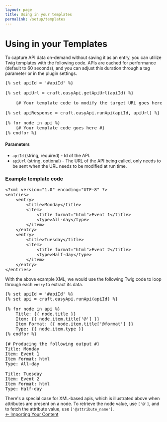 ```yaml
---
layout: page
title: Using in your templates
permalink: /setup/templates
---
```

# Using in your Templates

To capture API data on-demand without saving it as an entry, you can utilize Twig templates with the following code. APIs are cached for performance (default to 60 seconds), and you can adjust this duration through a tag parameter or in the plugin settings.

<pre>
&#123;% set apiId = '#apiId' %&#125;

&#123;% set apiUrl = craft.easyApi.getApiUrl(apiId) %&#125;

    &#123;# Your template code to modify the target URL goes here #&#125;

&#123;% set apiResponse = craft.easyApi.runApi(apiId, apiUrl) %&#125;

&#123;% for node in api %&#125;
    &#123;# Your template code goes here #&#125;
&#123;% endfor %&#125;
</pre>

#### Parameters

- `apiId` (string, required) - Id of the API.
- `apiUrl` (string, optional) - The URL of the API being called, only needs to be sent when the URL needs to be modified at run time.

### Example template code

<pre>
&lt;?xml version="1.0" encoding="UTF-8" ?&gt;
&lt;entries&gt;
    &lt;entry&gt;
        &lt;title&gt;Monday&lt;/title&gt;
        &lt;item&gt;
            &lt;title format="html"&gt;Event 1&lt;/title&gt;
            &lt;type&gt;All-day&lt;/type&gt;
        &lt;/item&gt;
    &lt;/entry&gt;
    &lt;entry&gt;
        &lt;title&gt;Tuesday&lt;/title&gt;
        &lt;item&gt;
            &lt;title format="html"&gt;Event 2&lt;/title&gt;
            &lt;type&gt;Half-day&lt;/type&gt;
        &lt;/item&gt;
    &lt;/entry&gt;
&lt;/entries&gt;
</pre>

With the above example XML, we would use the following Twig code to loop through each `entry` to extract its data.

<pre>
&#123;% set apiId = '#apiId' %&#125;
&#123;% set api = craft.easyApi.runApi(apiId) %&#125;

&#123;% for node in api %&#125;
    Title: &#123;&#123; node.title &#125;&#125;
    Item: &#123;&#123; node.item.title['@'] &#125;&#125;
    Item Format: &#123;&#123; node.item.title['@format'] &#125;&#125;
    Type: &#123;&#123; node.item.type &#125;&#125;
&#123;% endfor %&#125;

&#123;# Producing the following output #&#125;
Title: Monday
Item: Event 1
Item Format: html
Type: All-day

Title: Tuesday
Item: Event 2
Item Format: html
Type: Half-day
</pre>

<div class="alert alert-primary">
There's a special case for XML-based apis, which is illustrated above when attributes are present on a node. To retrieve the node value, use <code>['@']</code>, and to fetch the attribute value, use <code>['@attribute_name']</code>.
</div>

<div style="display: flex; justify-content: space-between">
<a href="/setup/importing">← Importing Your Content</a>
</div>